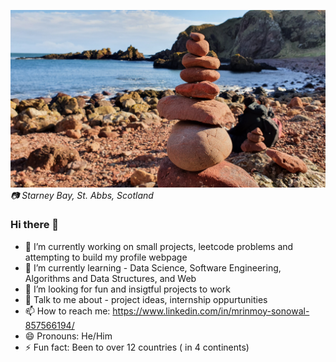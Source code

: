 ![St. Abbs](St_abbs.jpg)
*📷 Starney Bay, St. Abbs, Scotland*
### Hi there 👋

<!--
**MrinmoySonowal/MrinmoySonowal** is a ✨ _special_ ✨ repository because its `README.md` (this file) appears on your GitHub profile.
-->
- 🔭 I’m currently working on small projects, leetcode problems and attempting to build my profile webpage
- 🌱 I’m currently learning - Data Science, Software Engineering, Algorithms and Data Structures, and Web
- 🤔 I’m looking for fun and insigtful projects to work
- 💬 Talk to me about - project ideas, internship oppurtunities
- 📫 How to reach me: https://www.linkedin.com/in/mrinmoy-sonowal-857566194/
- 😄 Pronouns: He/Him
- ⚡ Fun fact: Been to over 12 countries ( in 4 continents)


